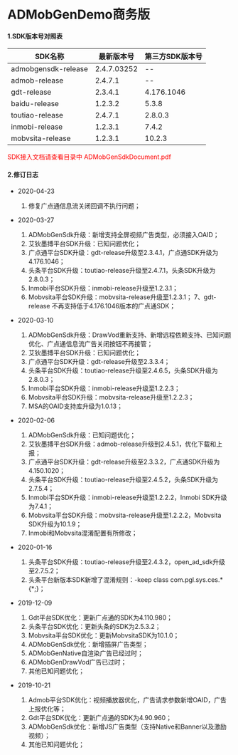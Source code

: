 # ADMobGenDemo商务版

#### 1.SDK版本号对照表

| SDK名称             | 最新版本号  | 第三方SDK版本号 |
| ------------------- | ----------- | ------------ |
| admobgensdk-release | 2.4.7.03252 | -- |
| admob-release       | 2.4.7.1 | --     |
| gdt-release         | 2.3.4.1  | 4.176.1046 |
| baidu-release       | 1.2.3.2   | 5.3.8        |
| toutiao-release     | 2.4.7.1   | 2.8.0.3 |
| inmobi-release      | 1.2.3.1   | 7.4.2   |
| mobvsita-release    | 1.2.3.1   | 10.2.3  |

<font color=#ff0000>SDK接入文档请查看目录中 ADMobGenSdkDocument.pdf </font>



#### 2.修订日志
* 2020-04-23
  1. 修复广点通信息流关闭回调不执行问题；

* 2020-03-27
  1. ADMobGenSdk升级：新增支持全屏视频广告类型，必须接入OAID；
  2. 艾狄墨搏平台SDK升级：已知问题优化；
  3. 广点通平台SDK升级：gdt-release升级至2.3.4.1，广点通SDK升级为4.176.1046；
  4. 头条平台SDK升级：toutiao-release升级至2.4.7.1，头条SDK升级为2.8.0.3；
  5. Inmobi平台SDK升级：inmobi-release升级至1.2.3.1；
  6. Mobvsita平台SDK升级：mobvsita-release升级至1.2.3.1；
  7、gdt-release 不再支持低于4.176.1046版本的广点通SDK；

* 2020-03-10
  
  1. ADMobGenSdk升级：DrawVod重新支持、新增远程依赖支持、已知问题优化、广点通信息流广告关闭按钮不再接管；
  2. 艾狄墨搏平台SDK升级：已知问题优化；
  3. 广点通平台SDK升级：gdt-release升级至2.3.3.4；
  4. 头条平台SDK升级：toutiao-release升级至2.4.6.5，头条SDK升级为2.8.0.3；
  5. Inmobi平台SDK升级：inmobi-release升级至1.2.2.3；
  6. Mobvsita平台SDK升级：mobvsita-release升级至1.2.2.3；
  7. MSA的OAID支持库升级为1.0.13；
  
* 2020-02-06
  
  1. ADMobGenSdk升级：已知问题优化；
  2. 艾狄墨搏平台SDK升级：admob-release升级到2.4.5.1，优化下载和上报；
  3. 广点通平台SDK升级：gdt-release升级至2.3.3.2，广点通SDK升级为4.150.1020；
  4. 头条平台SDK升级：toutiao-release升级至2.4.5.2，头条SDK升级为2.7.5.4；
  5. Inmobi平台SDK升级：inmobi-release升级至1.2.2.2，Inmobi SDK升级为7.4.1；
  6. Mobvsita平台SDK升级：mobvsita-release升级至1.2.2.2，Mobvsita SDK升级为10.1.9；
  7. Inmobi和Mobvsita混淆配置有所修改；
  
* 2020-01-16
  
  1. 头条平台SDK升级：toutiao-release升级至2.4.3.2，open_ad_sdk升级至2.7.5.2；
  2. 头条平台新版本SDK新增了混淆规则：-keep class com.pgl.sys.ces.* {*;}；
  
* 2019-12-09
  
  1. Gdt平台SDK优化：更新广点通的SDK为4.110.980；
  2. 头条平台SDK优化：更新头条的SDK为2.5.3.2；
  3. Mobvsita平台SDK优化：更新MobvsitaSDK为10.1.0；
  4. ADMobGenSdk优化：新增插屏广告类型；
  5. ADMobGenNative自渲染广告已经过时；
  6. ADMobGenDrawVod广告已过时；
  7. 其他已知问题优化；
  
* 2019-10-21
  
  1. Admob平台SDK优化：视频播放器优化，广告请求参数新增OAID，广告上报优化等；
  2. Gdt平台SDK优化：更新广点通的SDK为4.90.960；
  3. ADMobGenSdk优化：新增JS广告类型（支持Native和Banner以及激励视频）；
  4. 其他已知问题优化；

  
